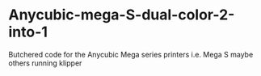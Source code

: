 # Anycubic-mega-S-dual-color-2-into-1
Butchered code for the Anycubic Mega series printers i.e. Mega S maybe others running klipper
